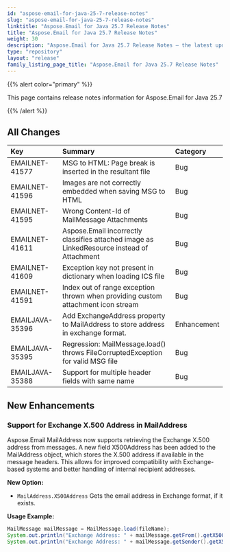 ```yaml
---
id: "aspose-email-for-java-25-7-release-notes"
slug: "aspose-email-for-java-25-7-release-notes"
linktitle: "Aspose.Email for Java 25.7 Release Notes"
title: "Aspose.Email for Java 25.7 Release Notes"
weight: 30
description: "Aspose.Email for Java 25.7 Release Notes – the latest updates and fixes."
type: "repository"
layout: "release"
family_listing_page_title: "Aspose.Email for Java 25.7 Release Notes"
---
```


{{% alert color="primary" %}}

This page contains release notes information for Aspose.Email for Java 25.7

{{% /alert %}}

## **All Changes**

|**Key**|**Summary**|**Category**|
| :- | :- | :- |
|EMAILNET-41577|MSG to HTML: Page break is inserted in the resultant file|Bug|
|EMAILNET-41596|Images are not correctly embedded when saving MSG to HTML|Bug|
|EMAILNET-41595|Wrong Content-Id of MailMessage Attachments|Bug|
|EMAILNET-41611|Aspose.Email incorrectly classifies attached image as LinkedResource instead of Attachment|Bug|
|EMAILNET-41609|Exception key not present in dictionary when loading ICS file|Bug|
|EMAILNET-41591|Index out of range exception thrown when providing custom attachment icon stream|Bug|
|EMAILJAVA-35396|Add ExchangeAddress property to MailAddress to store address in exchange format.|Enhancement|
|EMAILJAVA-35395|Regression: MailMessage.load() throws FileCorruptedException for valid MSG file|Bug|
|EMAILJAVA-35388|Support for multiple header fields with same name|Bug|

## New Enhancements

### Support for Exchange X.500 Address in MailAddress

Aspose.Email MailAddress now supports retrieving the Exchange X.500 address from messages. A new field X500Address has been added to the MailAddress object, which stores the X.500 address if available in the message headers. This allows for improved compatibility with Exchange-based systems and better handling of internal recipient addresses.

**New Option:**

* `MailAddress.X500Address`
  Gets the email address in Exchange format, if it exists.

**Usage Example:**

```java
MailMessage mailMessage = MailMessage.load(fileName);
System.out.println("Exchange Address: " + mailMessage.getFrom().getX500Address());
System.out.println("Exchange Address: " + mailMessage.getSender().getX500Address());
```



